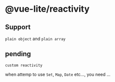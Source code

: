 # @vue-lite/reactivity

## Support

`plain object` and `plain array`

## pending

`custom reactivity`

when attemp to use `Set`, `Map`, `Date` etc..., you need ...
